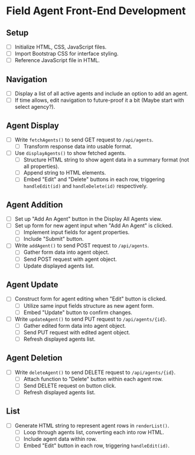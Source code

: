 # Field Agent Front-End Development

## Setup
- [ ] Initialize HTML, CSS, JavaScript files.
- [ ] Import Bootstrap CSS for interface styling.
- [ ] Reference JavaScript file in HTML.

## Navigation
- [ ] Display a list of all active agents and include an option to add an agent.
- [ ] If time allows, edit navigation to future-proof it a bit (Maybe start with select agency?).

## Agent Display
- [ ] Write `fetchAgents()` to send GET request to `/api/agents`.
  - [ ] Transform response data into usable format.
- [ ] Use `displayAgents()` to show fetched agents.
  - [ ] Structure HTML string to show agent data in a summary format (not all properties).
  - [ ] Append string to HTML elements.
  - [ ] Embed "Edit" and "Delete" buttons in each row, triggering `handleEdit(id)` and `handleDelete(id)` respectively.

## Agent Addition
- [ ] Set up "Add An Agent" button in the Display All Agents view.
- [ ] Set up form for new agent input when "Add An Agent" is clicked.
  - [ ] Implement input fields for agent properties.
  - [ ] Include "Submit" button.
- [ ] Write `addAgent()` to send POST request to `/api/agents`.
  - [ ] Gather form data into agent object.
  - [ ] Send POST request with agent object.
  - [ ] Update displayed agents list.

## Agent Update
- [ ] Construct form for agent editing when "Edit" button is clicked.
  - [ ] Utilize same input fields structure as new agent form.
  - [ ] Embed "Update" button to confirm changes.
- [ ] Write `updateAgent()` to send PUT request to `/api/agents/{id}`.
  - [ ] Gather edited form data into agent object.
  - [ ] Send PUT request with edited agent object.
  - [ ] Refresh displayed agents list.

## Agent Deletion
- [ ] Write `deleteAgent()` to send DELETE request to `/api/agents/{id}`.
  - [ ] Attach function to "Delete" button within each agent row.
  - [ ] Send DELETE request on button click.
  - [ ] Refresh displayed agents list.

## List
- [ ] Generate HTML string to represent agent rows in `renderList()`.
  - [ ] Loop through agents list, converting each into row HTML.
  - [ ] Include agent data within row.
  - [ ] Embed "Edit" button in each row, triggering `handleEdit(id)`.
